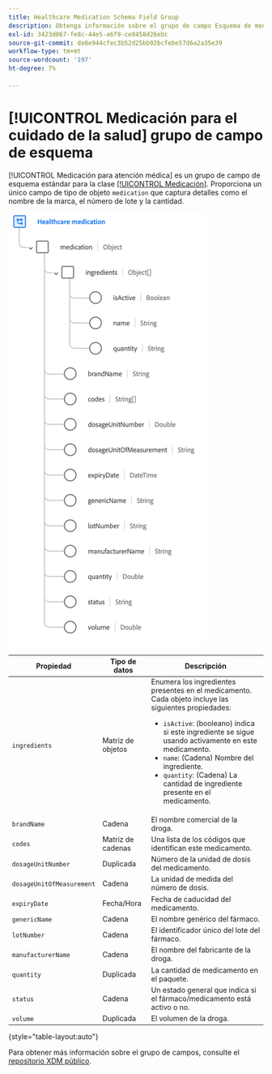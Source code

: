 ```yaml
---
title: Healthcare Medication Schema Field Group
description: Obtenga información sobre el grupo de campo Esquema de medicación para atención médica.
exl-id: 3423d067-fe8c-44e5-a6f9-ce0458d26ebc
source-git-commit: de8e944cfec3b52d25bb02bcfebe57d6a2a35e39
workflow-type: tm+mt
source-wordcount: '197'
ht-degree: 7%

---
```


# [!UICONTROL Medicación para el cuidado de la salud] grupo de campo de esquema

[!UICONTROL Medicación para atención médica] es un grupo de campo de esquema estándar para la clase [[!UICONTROL Medicación]](../../classes/medication.md). Proporciona un único campo de tipo de objeto `medication` que captura detalles como el nombre de la marca, el número de lote y la cantidad.

![](../../images/field-groups/healthcare-medication.png)

| Propiedad | Tipo de datos | Descripción |
| --- | --- | --- |
| `ingredients` | Matriz de objetos | Enumera los ingredientes presentes en el medicamento. Cada objeto incluye las siguientes propiedades: <ul><li>`isActive`: (booleano) indica si este ingrediente se sigue usando activamente en este medicamento.</li><li>`name`: (Cadena) Nombre del ingrediente.</li><li>`quantity`: (Cadena) La cantidad de ingrediente presente en el medicamento.</li></ul> |
| `brandName` | Cadena | El nombre comercial de la droga. |
| `codes` | Matriz de cadenas | Una lista de los códigos que identifican este medicamento. |
| `dosageUnitNumber` | Duplicada | Número de la unidad de dosis del medicamento. |
| `dosageUnitOfMeasurement` | Cadena | La unidad de medida del número de dosis. |
| `expiryDate` | Fecha/Hora | Fecha de caducidad del medicamento. |
| `genericName` | Cadena | El nombre genérico del fármaco. |
| `lotNumber` | Cadena | El identificador único del lote del fármaco. |
| `manufacturerName` | Cadena | El nombre del fabricante de la droga. |
| `quantity` | Duplicada | La cantidad de medicamento en el paquete. |
| `status` | Cadena | Un estado general que indica si el fármaco/medicamento está activo o no. |
| `volume` | Duplicada | El volumen de la droga. |

{style="table-layout:auto"}

Para obtener más información sobre el grupo de campos, consulte el [repositorio XDM público](https://github.com/adobe/xdm/blob/master/components/fieldgroups/medication/healthcare-medication.schema.json).
